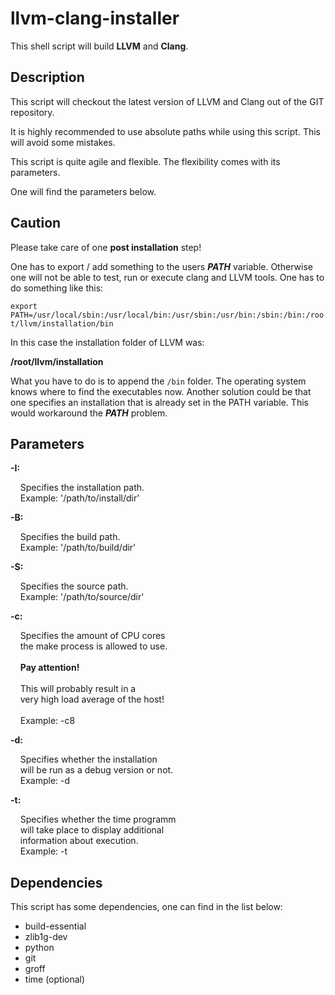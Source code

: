 # llvm-clang-installer

This shell script will build **LLVM** and **Clang**.

## Description

This script will checkout the latest version of LLVM and Clang out of the GIT repository.

It is highly recommended to use absolute paths while using this script. This will avoid some mistakes. 

This script is quite agile and flexible. The flexibility comes with its parameters. 

One will find the parameters below. 

## Caution

Please take care of one **post installation** step!

One has to export / add something to the users **_PATH_** variable. Otherwise one will not be able to test, run or execute clang and LLVM tools. One has to do something like this:

`export PATH=/usr/local/sbin:/usr/local/bin:/usr/sbin:/usr/bin:/sbin:/bin:/root/llvm/installation/bin`

In this case the installation folder of LLVM was:

**/root/llvm/installation**

What you have to do is to append the `/bin` folder. The operating system knows where to find the executables now. Another solution could be that one specifies an installation that is already set in the PATH variable. This would workaround the **_PATH_** problem.

## Parameters

**-I:**

&nbsp;&nbsp;&nbsp;&nbsp;Specifies the installation path.<br/>
&nbsp;&nbsp;&nbsp;&nbsp;Example: '/path/to/install/dir'

**-B:**

&nbsp;&nbsp;&nbsp;&nbsp;Specifies the build path.<br/>
&nbsp;&nbsp;&nbsp;&nbsp;Example: '/path/to/build/dir'

**-S:**

&nbsp;&nbsp;&nbsp;&nbsp;Specifies the source path.<br/>
&nbsp;&nbsp;&nbsp;&nbsp;Example: '/path/to/source/dir'

**-c:**

&nbsp;&nbsp;&nbsp;&nbsp;Specifies the amount of CPU cores<br/>
&nbsp;&nbsp;&nbsp;&nbsp;the make process is allowed to use.<br/>
<br/>
&nbsp;&nbsp;&nbsp;&nbsp;**Pay attention!**<br/>
<br/>
&nbsp;&nbsp;&nbsp;&nbsp;This will probably result in a<br/>
&nbsp;&nbsp;&nbsp;&nbsp;very high load average of the host!<br/>
<br/>
&nbsp;&nbsp;&nbsp;&nbsp;Example: -c8

**-d:**

&nbsp;&nbsp;&nbsp;&nbsp;Specifies whether the installation<br/>
&nbsp;&nbsp;&nbsp;&nbsp;will be run as a debug version or not.<br/>
&nbsp;&nbsp;&nbsp;&nbsp;Example: -d

**-t:**

&nbsp;&nbsp;&nbsp;&nbsp;Specifies whether the time programm<br/>
&nbsp;&nbsp;&nbsp;&nbsp;will take place to display additional<br/>
&nbsp;&nbsp;&nbsp;&nbsp;information about execution.<br/>
&nbsp;&nbsp;&nbsp;&nbsp;Example: -t

## Dependencies

This script has some dependencies, one can find in the list below:

- build-essential
- zlib1g-dev
- python
- git
- groff
- time (optional)
